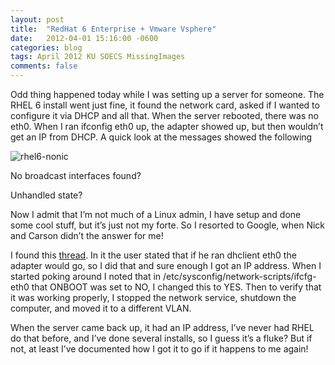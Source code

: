 ```yaml
---
layout: post
title:  "RedHat 6 Enterprise + Vmware Vsphere"
date:   2012-04-01 15:16:00 -0600
categories: blog
tags: April 2012 KU SOECS MissingImages
comments: false
---
```

Odd thing happened today while I was setting up a server for someone. The RHEL 6 install went just fine, it found the network card, asked if I wanted to configure it via DHCP and all that. When the server rebooted, there was no eth0. When I ran ifconfig eth0 up, the adapter showed up, but then wouldn’t get an IP from DHCP. A quick look at the messages showed the following

![rhel6-nonic]()

No broadcast interfaces found?

Unhandled state?

Now I admit that I’m not much of a Linux admin, I have setup and done some cool stuff, but it’s just not my forte. So I resorted to Google, when Nick and Carson didn’t the answer for me!

I found this [thread](http://forums.fedoraforum.org/showthread.php?t=252210). In it the user stated that if he ran dhclient eth0 the adapter would go, so I did that and sure enough I got an IP address. When I started poking around I noted that in /etc/sysconfig/network-scripts/ifcfg-eth0 that ONBOOT was set to NO, I changed this to YES. Then to verify that it was working properly, I stopped the network service, shutdown the computer, and moved it to a different VLAN.

When the server came back up, it had an IP address, I’ve never had RHEL do that before, and I’ve done several installs, so I guess it’s a fluke? But if not, at least I’ve documented how I got it to go if it happens to me again!
